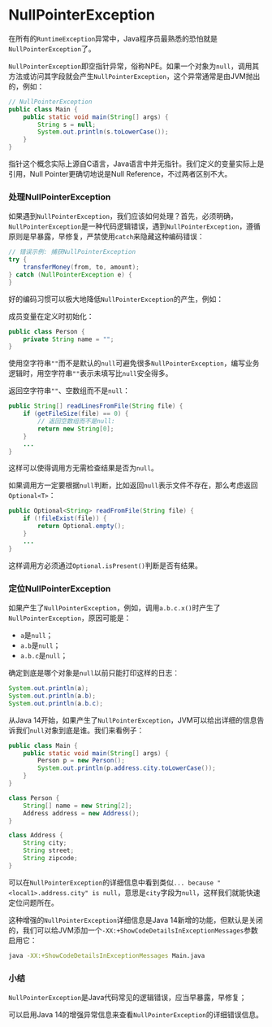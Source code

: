 # NullPointerException

在所有的`RuntimeException`异常中，Java程序员最熟悉的恐怕就是`NullPointerException`了。

`NullPointerException`即空指针异常，俗称NPE。如果一个对象为`null`，调用其方法或访问其字段就会产生`NullPointerException`，这个异常通常是由JVM抛出的，例如：

```java
// NullPointerException
public class Main {
    public static void main(String[] args) {
        String s = null;
        System.out.println(s.toLowerCase());
    }
}
```

指针这个概念实际上源自C语言，Java语言中并无指针。我们定义的变量实际上是引用，Null Pointer更确切地说是Null Reference，不过两者区别不大。

### 处理NullPointerException

如果遇到`NullPointerException`，我们应该如何处理？首先，必须明确，`NullPointerException`是一种代码逻辑错误，遇到`NullPointerException`，遵循原则是早暴露，早修复，严禁使用`catch`来隐藏这种编码错误：

```java
// 错误示例: 捕获NullPointerException
try {
    transferMoney(from, to, amount);
} catch (NullPointerException e) {
}
```

好的编码习惯可以极大地降低`NullPointerException`的产生，例如：

成员变量在定义时初始化：

```java
public class Person {
    private String name = "";
}
```

使用空字符串`""`而不是默认的`null`可避免很多`NullPointerException`，编写业务逻辑时，用空字符串`""`表示未填写比`null`安全得多。

返回空字符串`""`、空数组而不是`null`：

```java
public String[] readLinesFromFile(String file) {
    if (getFileSize(file) == 0) {
        // 返回空数组而不是null:
        return new String[0];
    }
    ...
}
```

这样可以使得调用方无需检查结果是否为`null`。

如果调用方一定要根据`null`判断，比如返回`null`表示文件不存在，那么考虑返回`Optional<T>`：

```java
public Optional<String> readFromFile(String file) {
    if (!fileExist(file)) {
        return Optional.empty();
    }
    ...
}
```

这样调用方必须通过`Optional.isPresent()`判断是否有结果。

### 定位NullPointerException

如果产生了`NullPointerException`，例如，调用`a.b.c.x()`时产生了`NullPointerException`，原因可能是：

- `a`是`null`；
- `a.b`是`null`；
- `a.b.c`是`null`；

确定到底是哪个对象是`null`以前只能打印这样的日志：

```java
System.out.println(a);
System.out.println(a.b);
System.out.println(a.b.c);
```

从Java 14开始，如果产生了`NullPointerException`，JVM可以给出详细的信息告诉我们`null`对象到底是谁。我们来看例子：

```java
public class Main {
    public static void main(String[] args) {
        Person p = new Person();
        System.out.println(p.address.city.toLowerCase());
    }
}

class Person {
    String[] name = new String[2];
    Address address = new Address();
}

class Address {
    String city;
    String street;
    String zipcode;
}
```

可以在`NullPointerException`的详细信息中看到类似`... because "<local1>.address.city" is null`，意思是`city`字段为`null`，这样我们就能快速定位问题所在。

这种增强的`NullPointerException`详细信息是Java 14新增的功能，但默认是关闭的，我们可以给JVM添加一个`-XX:+ShowCodeDetailsInExceptionMessages`参数启用它：

```bash
java -XX:+ShowCodeDetailsInExceptionMessages Main.java
```

### 小结

`NullPointerException`是Java代码常见的逻辑错误，应当早暴露，早修复；

可以启用Java 14的增强异常信息来查看`NullPointerException`的详细错误信息。
